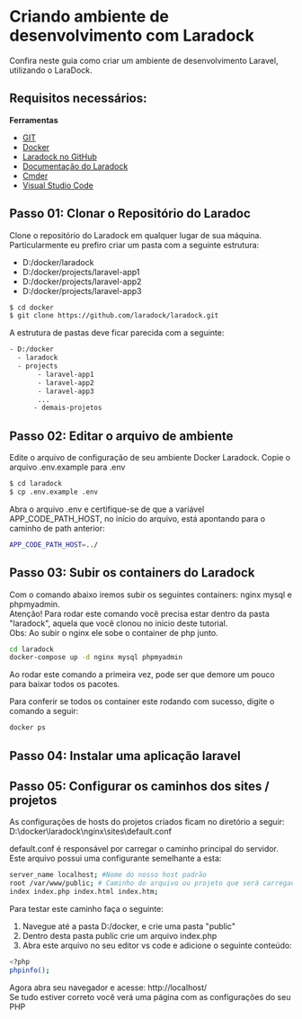 # Criando ambiente de desenvolvimento com Laradock
Confira neste guia como criar um ambiente de desenvolvimento Laravel, utilizando o LaraDock.

## Requisitos necessários:
 <b>Ferramentas</b>
 - [GIT](https://git-scm.com/downloads) 
 - [Docker](https://www.docker.com/products/docker/)
 - [Laradock no GitHub](https://github.com/laradock/laradock)
 - [Documentação do Laradock](http://laradock.io/)
 - [Cmder](https://cmder.net/)
 - [Visual Studio Code](https://code.visualstudio.com/)


## Passo 01: Clonar o Repositório do Laradoc
Clone o repositório do Laradock em qualquer lugar de sua máquina. <br>
Particularmente eu prefiro criar um pasta com a seguinte estrutura:<br> 
 - D:/docker/laradock
 - D:/docker/projects/laravel-app1
 - D:/docker/projects/laravel-app2
 - D:/docker/projects/laravel-app3

```bash
$ cd docker
$ git clone https://github.com/laradock/laradock.git
```

A estrutura de pastas deve ficar parecida com a seguinte:
```bash
- D:/docker
  - laradock
  - projects
       - laravel-app1
       - laravel-app2
       - laravel-app3
       ...
      - demais-projetos
```
## Passo 02: Editar o arquivo de ambiente
Edite o arquivo de configuração de seu ambiente Docker Laradock. Copie o arquivo .env.example para .env
```bash
$ cd laradock
$ cp .env.example .env
```

Abra o arquivo .env e certifique-se de que a variável APP_CODE_PATH_HOST, no início do arquivo, está apontando para o caminho de path anterior:
```bash
APP_CODE_PATH_HOST=../
```

## Passo 03: Subir os containers do Laradock
Com o comando abaixo iremos subir os seguintes containers: nginx mysql e phpmyadmin. <br>
Atenção!  Para rodar este comando você precisa estar dentro da pasta "laradock", aquela que você clonou no inicio deste tutorial. <br>
Obs: Ao subir o nginx ele sobe o container de php junto.
```bash
cd laradock
docker-compose up -d nginx mysql phpmyadmin
```

Ao rodar este comando a primeira vez, pode ser que demore um pouco para baixar todos os pacotes.

Para conferir se todos os container este rodando com sucesso, digite o comando a seguir:
```bash
docker ps
```

## Passo 04: Instalar uma aplicação laravel



## Passo 05: Configurar os caminhos dos sites / projetos
As configurações de hosts do projetos criados ficam no diretório a seguir:
D:\docker\laradock\nginx\sites\default.conf <br>

default.conf é responsável por carregar o caminho principal do servidor. <br>
Este arquivo possui uma configurante semelhante a esta:
```bash
server_name localhost; #Nome do nosso host padrão
root /var/www/public; # Caminho do arquivo ou projeto que será carregado no navegador
index index.php index.html index.htm;
```
Para testar este caminho faça o seguinte:
 1) Navegue até a pasta D:/docker, e crie uma pasta "public"
 2) Dentro desta pasta public crie um arquivo index.php
 3) Abra este arquivo no seu editor vs code e adicione o seguinte conteúdo:
 ```bash
 <?php
 phpinfo();
 ```
Agora abra seu navegador e acesse: http://localhost/ <br>
Se tudo estiver correto você verá uma página com as configurações do seu PHP






    









